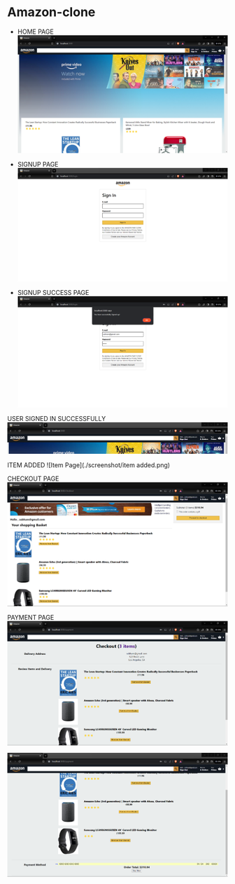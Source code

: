 
# Amazon-clone

- HOME PAGE
![Home Page](./screenshot/home.png)

- SIGNUP PAGE
![SIGNUp Page](./screenshot/signup.png)

- SIGNUP SUCCESS PAGE
![SIGNUp Page](./screenshot/signupsuccess.png)

USER SIGNED IN SUCCESSFULLY
![UserSuccess Page](./screenshot/usersignedin.png)

ITEM ADDED
![Item Page](./screenshot/item added.png)

CHECKOUT PAGE
![Checkout Page](./screenshot/checkout.png)

PAYMENT PAGE
![Payment Page](./screenshot/payment.png)

![Payment Page](./screenshot/paymentcard.png)
